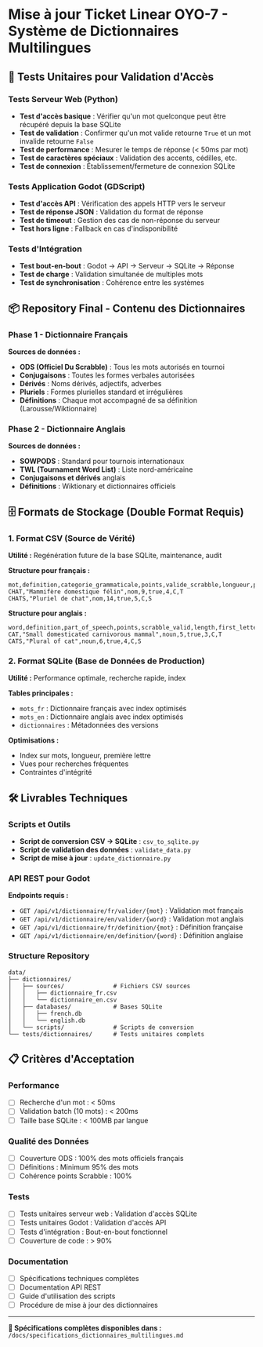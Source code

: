 # Mise à jour Ticket Linear OYO-7 - Système de Dictionnaires Multilingues

## 🧪 Tests Unitaires pour Validation d'Accès

### Tests Serveur Web (Python)
- **Test d'accès basique** : Vérifier qu'un mot quelconque peut être récupéré depuis la base SQLite
- **Test de validation** : Confirmer qu'un mot valide retourne `True` et un mot invalide retourne `False`
- **Test de performance** : Mesurer le temps de réponse (< 50ms par mot)
- **Test de caractères spéciaux** : Validation des accents, cédilles, etc.
- **Test de connexion** : Établissement/fermeture de connexion SQLite

### Tests Application Godot (GDScript)
- **Test d'accès API** : Vérification des appels HTTP vers le serveur
- **Test de réponse JSON** : Validation du format de réponse
- **Test de timeout** : Gestion des cas de non-réponse du serveur
- **Test hors ligne** : Fallback en cas d'indisponibilité

### Tests d'Intégration
- **Test bout-en-bout** : Godot → API → Serveur → SQLite → Réponse
- **Test de charge** : Validation simultanée de multiples mots
- **Test de synchronisation** : Cohérence entre les systèmes

## 📦 Repository Final - Contenu des Dictionnaires

### Phase 1 - Dictionnaire Français
**Sources de données :**
- **ODS (Officiel Du Scrabble)** : Tous les mots autorisés en tournoi
- **Conjugaisons** : Toutes les formes verbales autorisées
- **Dérivés** : Noms dérivés, adjectifs, adverbes
- **Pluriels** : Formes plurielles standard et irrégulières
- **Définitions** : Chaque mot accompagné de sa définition (Larousse/Wiktionnaire)

### Phase 2 - Dictionnaire Anglais  
**Sources de données :**
- **SOWPODS** : Standard pour tournois internationaux
- **TWL (Tournament Word List)** : Liste nord-américaine
- **Conjugaisons et dérivés** anglais
- **Définitions** : Wiktionary et dictionnaires officiels

## 🗄️ Formats de Stockage (Double Format Requis)

### 1. Format CSV (Source de Vérité)
**Utilité :** Regénération future de la base SQLite, maintenance, audit

**Structure pour français :**
```csv
mot,definition,categorie_grammaticale,points,valide_scrabble,longueur,premiere_lettre,derniere_lettre
CHAT,"Mammifère domestique félin",nom,9,true,4,C,T
CHATS,"Pluriel de chat",nom,14,true,5,C,S
```

**Structure pour anglais :**
```csv
word,definition,part_of_speech,points,scrabble_valid,length,first_letter,last_letter
CAT,"Small domesticated carnivorous mammal",noun,5,true,3,C,T
CATS,"Plural of cat",noun,6,true,4,C,S
```

### 2. Format SQLite (Base de Données de Production)
**Utilité :** Performance optimale, recherche rapide, index

**Tables principales :**
- `mots_fr` : Dictionnaire français avec index optimisés
- `mots_en` : Dictionnaire anglais avec index optimisés
- `dictionnaires` : Métadonnées des versions

**Optimisations :**
- Index sur mots, longueur, première lettre
- Vues pour recherches fréquentes
- Contraintes d'intégrité

## 🛠️ Livrables Techniques

### Scripts et Outils
- **Script de conversion CSV → SQLite** : `csv_to_sqlite.py`
- **Script de validation des données** : `validate_data.py`
- **Script de mise à jour** : `update_dictionnaire.py`

### API REST pour Godot
**Endpoints requis :**
- `GET /api/v1/dictionnaire/fr/valider/{mot}` : Validation mot français
- `GET /api/v1/dictionnaire/en/valider/{word}` : Validation mot anglais
- `GET /api/v1/dictionnaire/fr/definition/{mot}` : Définition française
- `GET /api/v1/dictionnaire/en/definition/{word}` : Définition anglaise

### Structure Repository
```
data/
├── dictionnaires/
│   ├── sources/              # Fichiers CSV sources
│   │   ├── dictionnaire_fr.csv
│   │   └── dictionnaire_en.csv
│   ├── databases/            # Bases SQLite
│   │   ├── french.db
│   │   └── english.db
│   └── scripts/              # Scripts de conversion
└── tests/dictionnaires/      # Tests unitaires complets
```

## 📋 Critères d'Acceptation

### Performance
- [ ] Recherche d'un mot : < 50ms
- [ ] Validation batch (10 mots) : < 200ms
- [ ] Taille base SQLite : < 100MB par langue

### Qualité des Données
- [ ] Couverture ODS : 100% des mots officiels français
- [ ] Définitions : Minimum 95% des mots
- [ ] Cohérence points Scrabble : 100%

### Tests
- [ ] Tests unitaires serveur web : Validation d'accès SQLite
- [ ] Tests unitaires Godot : Validation d'accès API
- [ ] Tests d'intégration : Bout-en-bout fonctionnel
- [ ] Couverture de code : > 90%

### Documentation
- [ ] Spécifications techniques complètes
- [ ] Documentation API REST
- [ ] Guide d'utilisation des scripts
- [ ] Procédure de mise à jour des dictionnaires

---

**📎 Spécifications complètes disponibles dans :** `/docs/specifications_dictionnaires_multilingues.md`

